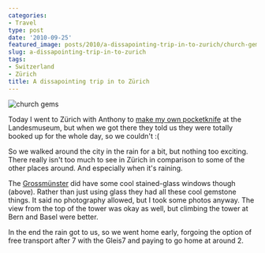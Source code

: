 ```yaml
---
categories:
- Travel
type: post
date: '2010-09-25'
featured_image: posts/2010/a-dissapointing-trip-in-to-zurich/church-gems.jpg
slug: a-dissapointing-trip-in-to-zurich
tags:
- Switzerland
- Zürich
title: A dissapointing trip in to Zürich
---
```


![church gems](church-gems.jpg)

Today I went to Zürich with Anthony to [make my own pocketknife](http://www.sackmesserkult.ch/veranstaltungen_e.html) at the Landesmuseum, but when we got there they told us they were totally booked up for the whole day, so we couldn't :(

So we walked around the city in the rain for a bit, but nothing too exciting. There really isn't too much to see in Zürich in comparison to some of the other places around. And especially when it's raining.

The [Grossmünster](https://plus.google.com/110750135298275838032/) did have some cool stained-glass windows though (above). Rather than just using glass they had all these cool gemstone things. It said no photography allowed, but I took some photos anyway. The view from the top of the tower was okay as well, but climbing the tower at Bern and Basel were better.

In the end the rain got to us, so we went home early, forgoing the option of free transport after 7 with the Gleis7 and paying to go home at around 2.